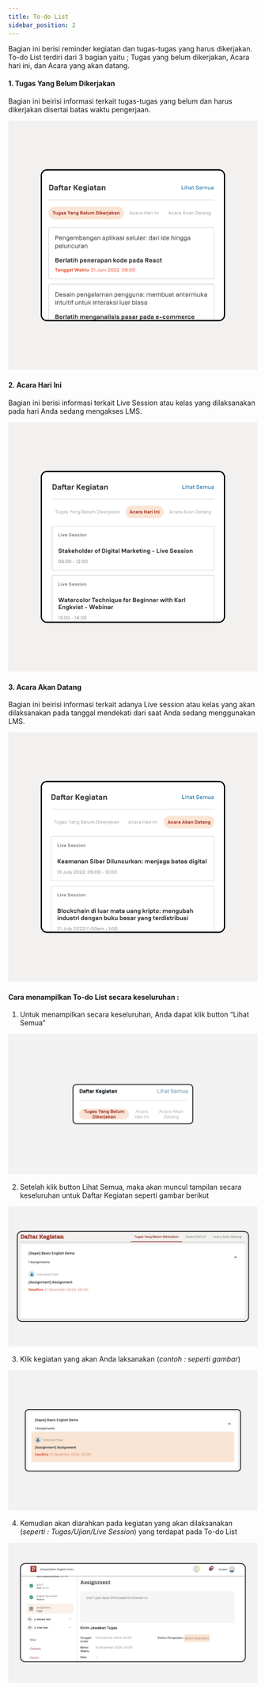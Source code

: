 ```yaml
---
title: To-do List
sidebar_position: 2
---
```

Bagian ini berisi reminder kegiatan dan tugas-tugas yang harus dikerjakan. To-do List terdiri dari 3 bagian yaitu ; Tugas yang belum dikerjakan, Acara hari ini, dan Acara yang akan datang.

#### 1. Tugas Yang Belum Dikerjakan

Bagian ini beirisi informasi terkait tugas-tugas yang belum dan harus dikerjakan disertai batas waktu pengerjaan.

![](/img/Enterprise-LMS-Dashboard_1.4.png)

#### 2. Acara Hari Ini

Bagian ini berisi informasi terkait Live Session atau kelas yang dilaksanakan pada hari Anda sedang mengakses LMS.

![](/img/Enterprise-LMS-Dashboard_1.5.png)

#### 3. Acara Akan Datang

Bagian ini beirisi informasi terkait adanya Live session atau kelas yang akan dilaksanakan pada tanggal mendekati dari saat Anda sedang menggunakan LMS.

![](/img/Enterprise-LMS-Dashboard_1.6.png)

#### Cara menampilkan To-do List secara keseluruhan :

1. Untuk menampilkan secara keseluruhan, Anda dapat klik button “Lihat Semua”

![](/img/to-do-list.jpg)

2. Setelah klik button Lihat Semua, maka akan muncul tampilan secara keseluruhan untuk Daftar Kegiatan seperti gambar berikut

![](/img/to-do-list-2.jpg)

3. Klik kegiatan yang akan Anda laksanakan (*contoh : seperti gambar*)

![](/img/to-do-list-3.jpg)

4. Kemudian akan diarahkan pada kegiatan yang akan dilaksanakan (*seperti : Tugas/Ujian/Live Session*) yang terdapat pada To-do List

![](/img/to-do-list-4.jpg)
